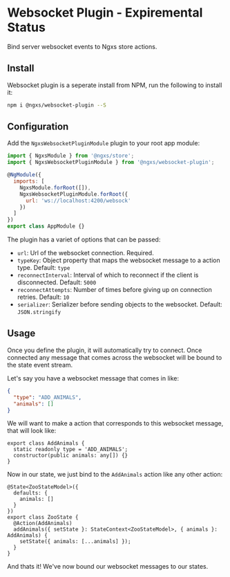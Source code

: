 # Websocket Plugin - Expiremental Status
Bind server websocket events to Ngxs store actions.

## Install
Websocket plugin is a seperate install from NPM, run the following to install it:

```bash
npm i @ngxs/websocket-plugin --S
```

## Configuration
Add the `NgxsWebsocketPluginModule` plugin to your root app module:

```javascript
import { NgxsModule } from '@ngxs/store';
import { NgxsWebsocketPluginModule } from '@ngxs/websocket-plugin';

@NgModule({
  imports: [
    NgxsModule.forRoot([]),
    NgxsWebsocketPluginModule.forRoot({
      url: 'ws://localhost:4200/websock'
    })
  ]
})
export class AppModule {}
```

The plugin has a variet of options that can be passed:

- `url`: Url of the websocket connection. Required.
- `typeKey`: Object property that maps the websocket message to a action type. Default: `type`
- `reconnectInterval`: Interval of which to reconnect if the client is disconnected. Default: `5000`
- `reconnectAttempts`: Number of times before giving up on connection retries. Default: `10`
- `serializer`: Serializer before sending objects to the websocket. Default: `JSON.stringify`

## Usage
Once you define the plugin, it will automatically try to connect. Once connected
any message that comes across the websocket will be bound to the state event stream.

Let's say you have a websocket message that comes in like:

```json
{
  "type": "ADD_ANIMALS",
  "animals": []
}
```

We will want to make a action that corresponds to this websocket message, that will
look like:

```TS
export class AddAnimals {
  static readonly type = 'ADD_ANIMALS';
  constructor(public animals: any[]) {}
}
```

Now in our state, we just bind to the `AddAnimals` action like any other 
action:

```TS
@State<ZooStateModel>({
  defaults: {
    animals: []
  }
})
export class ZooState {
  @Action(AddAnimals)
  addAnimals({ setState }: StateContext<ZooStateModel>, { animals }: AddAnimals) {
    setState({ animals: [...animals] });
  }
}
```

And thats it! We've now bound our websocket messages to our states.
